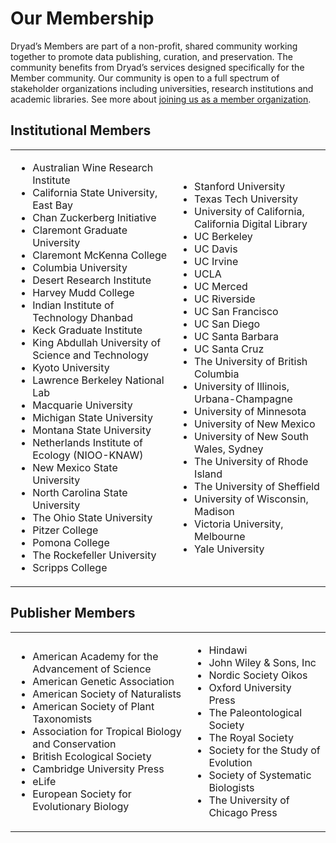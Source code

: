 <h1>Our Membership</h1>

<p>Dryad’s Members are part of a non-profit, shared community working together to promote
data publishing, curation, and preservation. The community benefits from Dryad’s services designed
specifically for the Member community. Our community is open to a full spectrum of stakeholder organizations
including universities, research institutions and academic libraries. See more about <a href="/stash/join_us">joining us as a member organization</a>.</p>

<h2>Institutional Members</h2>

<table class="c-table_institutions">
  <tbody>
  <tr>
    <td>
      <ul>
        <li>Australian Wine Research Institute</li>
        <li>California State University, East Bay</li>
        <li>Chan Zuckerberg Initiative</li>
        <li>Claremont Graduate University</li>
        <li>Claremont McKenna College</li>
        <li>Columbia University</li>
        <li>Desert Research Institute</li>
        <li>Harvey Mudd College</li>
        <li>Indian Institute of Technology Dhanbad</li>
        <li>Keck Graduate Institute</li>
        <li>King Abdullah University of Science and Technology</li>
        <li>Kyoto University</li>
        <li>Lawrence Berkeley National Lab</li>
        <li>Macquarie University</li>
        <li>Michigan State University</li>
        <li>Montana State University</li>
        <li>Netherlands Institute of Ecology (NIOO-KNAW)</li>
        <li>New Mexico State University</li>
        <li>North Carolina State University</li>
        <li>The Ohio State University</li>
        <li>Pitzer College</li>
        <li>Pomona College</li>
        <li>The Rockefeller University</li>
        <li>Scripps College</li>
      </ul>
    </td>
    <td>
      <ul>
        <li>Stanford University</li> 
        <li>Texas Tech University</li>
        <li>University of California, California Digital Library</li>
        <li>UC Berkeley</li>
        <li>UC Davis</li>
        <li>UC Irvine</li>
        <li>UCLA</li>
        <li>UC Merced</li>
        <li>UC Riverside</li>
        <li>UC San Francisco</li>
        <li>UC San Diego</li>
        <li>UC Santa Barbara</li>
        <li>UC Santa Cruz</li>
        <li>The University of British Columbia</li>
        <li>University of Illinois, Urbana-Champagne</li>
        <li>University of Minnesota</li>
        <li>University of New Mexico</li>
        <li>University of New South Wales, Sydney</li>
        <li>The University of Rhode Island</li>
        <li>The University of Sheffield</li>
		    <li>University of Wisconsin, Madison</li>
        <li>Victoria University, Melbourne</li>
        <li>Yale University</li>
      </ul>
    </td>
  </tr>
  </tbody>
</table>

<h2>Publisher Members</h2>

<table class="c-table_institutions">
  <tbody>
  <tr>
    <td>
      <ul>
	    <li>American Academy for the Advancement of Science</li>
        <li>American Genetic Association</li>
        <li>American Society of Naturalists</li>
        <li>American Society of Plant Taxonomists</li>
        <li>Association for Tropical Biology and Conservation</li>
        <li>British Ecological Society</li>
        <li>Cambridge University Press</li>
        <li>eLife</li>
		<li>European Society for Evolutionary Biology</li>
    </ul>
  </td>
  <td>
    <ul>
        <li>Hindawi</li>
        <li>John Wiley &amp; Sons, Inc</li>
        <li>Nordic Society Oikos</li>
        <li>Oxford University Press</li>
		<li>The Paleontological Society</li>
        <li>The Royal Society</li>
        <li>Society for the Study of Evolution</li>
        <li>Society of Systematic Biologists</li>
        <li>The University of Chicago Press</li>
      </ul>
    </td>
  </tr>
  </tbody>
</table>
